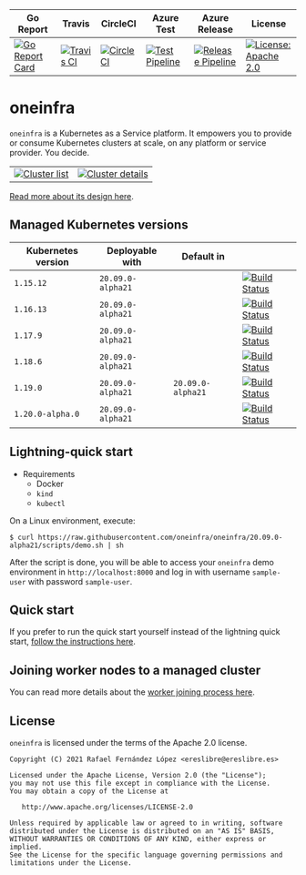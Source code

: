 | Go Report                                                                                                                                      | Travis                                                                                                             | CircleCI                                                                                                             | Azure Test                                                                                                                                                                             | Azure Release                                                                                                                                                                                | License                                                                                                                              |
|------------------------------------------------------------------------------------------------------------------------------------------------|--------------------------------------------------------------------------------------------------------------------|----------------------------------------------------------------------------------------------------------------------|----------------------------------------------------------------------------------------------------------------------------------------------------------------------------------------|----------------------------------------------------------------------------------------------------------------------------------------------------------------------------------------------|--------------------------------------------------------------------------------------------------------------------------------------|
| [![Go Report Card](https://goreportcard.com/badge/github.com/oneinfra/oneinfra)](https://goreportcard.com/report/github.com/oneinfra/oneinfra) | [![Travis CI](https://travis-ci.org/oneinfra/oneinfra.svg?branch=main)](https://travis-ci.org/oneinfra/oneinfra) | [![CircleCI](https://circleci.com/gh/oneinfra/oneinfra.svg?style=shield)](https://circleci.com/gh/oneinfra/oneinfra) | [![Test Pipeline](https://dev.azure.com/oneinfra/oneinfra/_apis/build/status/test?branchName=main)](https://dev.azure.com/oneinfra/oneinfra/_build/latest?definitionId=3&_a=summary) | [![Release Pipeline](https://dev.azure.com/oneinfra/oneinfra/_apis/build/status/release?branchName=main)](https://dev.azure.com/oneinfra/oneinfra/_build/latest?definitionId=4&_a=summary) | [![License: Apache 2.0](https://img.shields.io/badge/License-Apache2.0-brightgreen.svg)](https://opensource.org/licenses/Apache-2.0) |


# oneinfra

`oneinfra` is a Kubernetes as a Service platform. It empowers you to
provide or consume Kubernetes clusters at scale, on any platform or
service provider. You decide.

|                                                                                                                                          |                                                                                                                                                   |
|------------------------------------------------------------------------------------------------------------------------------------------|---------------------------------------------------------------------------------------------------------------------------------------------------|
| [![Cluster list](screenshots/cluster-list.png)](https://raw.githubusercontent.com/oneinfra/oneinfra/main/screenshots/cluster-list.png) | [![Cluster details](screenshots/cluster-details.png)](https://raw.githubusercontent.com/oneinfra/oneinfra/main/screenshots/cluster-details.png) |

[Read more about its design here](docs/DESIGN.md).


## Managed Kubernetes versions

| Kubernetes version | Deployable with      | Default in           |                                                                                                                                                                                                              |
|--------------------|----------------------|----------------------|--------------------------------------------------------------------------------------------------------------------------------------------------------------------------------------------------------------|
| `1.15.12`          | `20.09.0-alpha21` |                      | [![Build Status](https://dev.azure.com/oneinfra/oneinfra/_apis/build/status/test?branchName=main&jobName=e2e%20tests%20-%201.15.12)](https://dev.azure.com/oneinfra/oneinfra/_build?definitionId=3)        |
| `1.16.13`          | `20.09.0-alpha21` |                      | [![Build Status](https://dev.azure.com/oneinfra/oneinfra/_apis/build/status/test?branchName=main&jobName=e2e%20tests%20-%201.16.13)](https://dev.azure.com/oneinfra/oneinfra/_build?definitionId=3)        |
| `1.17.9`           | `20.09.0-alpha21` |                      | [![Build Status](https://dev.azure.com/oneinfra/oneinfra/_apis/build/status/test?branchName=main&jobName=e2e%20tests%20-%201.17.9)](https://dev.azure.com/oneinfra/oneinfra/_build?definitionId=3)         |
| `1.18.6`           | `20.09.0-alpha21` |                      | [![Build Status](https://dev.azure.com/oneinfra/oneinfra/_apis/build/status/test?branchName=main&jobName=e2e%20tests%20-%201.18.6)](https://dev.azure.com/oneinfra/oneinfra/_build?definitionId=3)         |
| `1.19.0`           | `20.09.0-alpha21` | `20.09.0-alpha21` | [![Build Status](https://dev.azure.com/oneinfra/oneinfra/_apis/build/status/test?branchName=main&jobName=e2e%20tests%20-%201.19.0)](https://dev.azure.com/oneinfra/oneinfra/_build?definitionId=3)         |
| `1.20.0-alpha.0`   | `20.09.0-alpha21` |                      | [![Build Status](https://dev.azure.com/oneinfra/oneinfra/_apis/build/status/test?branchName=main&jobName=e2e%20tests%20-%201.20.0-alpha.0)](https://dev.azure.com/oneinfra/oneinfra/_build?definitionId=3) |


## Lightning-quick start

* Requirements
  * Docker
  * `kind`
  * `kubectl`

On a Linux environment, execute:

```console
$ curl https://raw.githubusercontent.com/oneinfra/oneinfra/20.09.0-alpha21/scripts/demo.sh | sh
```

After the script is done, you will be able to access your `oneinfra`
demo environment in `http://localhost:8000` and log in with username
`sample-user` with password `sample-user`.


## Quick start

If you prefer to run the quick start yourself instead of the lightning
quick start, [follow the instructions here](docs/quick-start.md).


## Joining worker nodes to a managed cluster

You can read more details about the [worker joining process
here](docs/joining-worker-nodes.md).


## License

`oneinfra` is licensed under the terms of the Apache 2.0 license.

```
Copyright (C) 2021 Rafael Fernández López <ereslibre@ereslibre.es>

Licensed under the Apache License, Version 2.0 (the "License");
you may not use this file except in compliance with the License.
You may obtain a copy of the License at

   http://www.apache.org/licenses/LICENSE-2.0

Unless required by applicable law or agreed to in writing, software
distributed under the License is distributed on an "AS IS" BASIS,
WITHOUT WARRANTIES OR CONDITIONS OF ANY KIND, either express or implied.
See the License for the specific language governing permissions and
limitations under the License.
```
